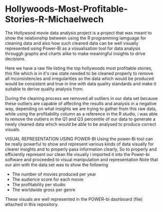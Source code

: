 # Hollywoods-Most-Profitable-Stories-R-Michaelwech

The Hollywood movie data analysis project is a project that was meant to show the relationship between using the R programming lamguage for cleaning data and also how such cleaned data can be well visually represented using Power-Bi as a viisualisation tool for data analysis througgh graphs and charts alike to make meaningful insights to drive decisions.

Here we have a raw file listing the top hollywoods most profitable stories, this file which is in it's raw state needed to be cleaned properly to remove all inconsistencies and irregularities so the data which would be produced would be consistent and true in line with data quality standards and make it suitable to derive quality analysis from.

During the cleaning process we removed all outliers in our data set because these outliers are capable of affecting the results and analysis in a negative way, depending on what insights we are trying to gather from this raw data, while using the profitability column as a reference in the R studio, i was able to remove the outliers in the Q1 and Q3 percentile of our data to generate a newly cleaned data which would be able to be analysed to produce correct visuals.

VISUAL REPRESENTATION USING POWER-BI
Using the power-Bi tool can be really powerful to show and represent various kinds of data visually for clearer insights and to properly pass information clearly,
So to properly and efficiently represent our clean file visually i imported it into the Power-bi software and proceeded to visual manipulation and representation
Note that our aim with the data set was to show the following

* The number of movies produced per year
* The audience score for each movie
* The profitability per studio
* The worldwide gross per genre

These visuals are well represented in the POWER-bi dashboard (file) attached in this repository.
